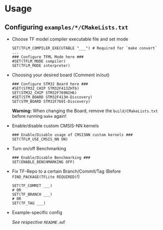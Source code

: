 # Usage

## Configuring `examples/*/CMakeLists.txt`
- Choose TF model compiler executable file and set mode
  ```
  SET(TFLM_COMPILER_EXECUTABLE "___") # Required for `make convert`
  ...
  ### Configure TFML Mode here ###
  #SET(TFLM_MODE compiler)
  SET(TFLM_MODE interpreter)
  ```
- Choosing your desired board (Comment in/out)
  ```
  ### Configure STM32 Board here ###
  #SET(STM32_CHIP STM32F413ZHT6)
  SET(STM32_CHIP STM32F769NIH6)
  #SET(STM_BOARD STM32F413H-Discovery)
  SET(STM_BOARD STM32F769I-Discovery)
  ```

  **Warning:** When changing the Board, remove the `build/CMakeLists.txt` before running `make` again!

- Enable/disable custom CMSIS-NN kernels
  ```
  ### Enable/Disable usage of CMSISNN custom kernels ###
  SET(TFLM_USE_CMSIS_NN ON)
  ```
- Turn on/off Benchmarking
  ```
  ### Enable/Disable Benchmarking ###
  SET(ENABLE_BENCHMARKING OFF)
  ```
- Fix TF-Repo to a certain Branch/Commit/Tag (Before `FIND_PACKAGE(TFLite REQUIRED)`!)
  ```
  SET(TF_COMMIT ___)
  # OR
  SET(TF_BRANCH ___)
  # OR
  SET(TF_TAG ___)
  ```
- Example-specific config

  *See respective `README.md`*!

